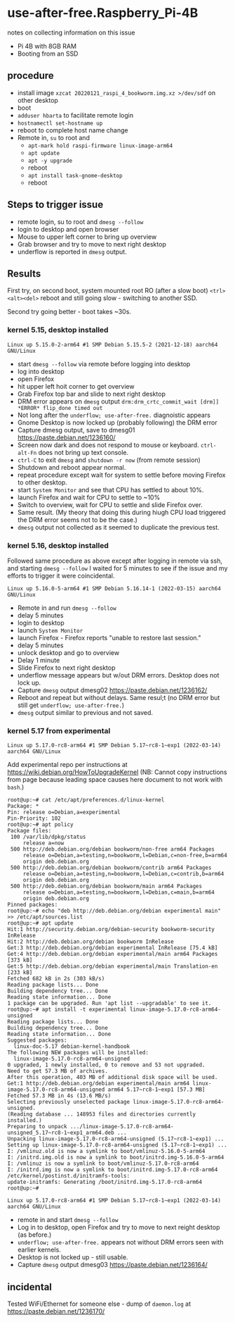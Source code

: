 # use-after-free.Raspberry_Pi-4B

notes on collecting information on this issue

* Pi 4B with 8GB RAM
* Booting from an SSD

## procedure

* install image `xzcat 20220121_raspi_4_bookworm.img.xz >/dev/sdf` on other desktop
* boot
* `adduser hbarta` to facilitate remote login
* `hostnamectl set-hostname up`
* reboot to complete host name change
* Remote in, `su` to root and
    * `apt-mark hold raspi-firmware linux-image-arm64`
    * `apt update`
    * `apt -y upgrade`
    * reboot
    * `apt install task-gnome-desktop`
    * reboot

## Steps to trigger issue

* remote login, su to root and `dmesg --follow`
* login to desktop and open browser
* Mouse to upper left corner to bring up overview
* Grab browser and try to move to next right desktop
* underflow is reported in `dmesg` output.


## Results

First try, on second boot, system mounted root RO (after a slow boot) `<trl><alt><del>` reboot and still going slow - switching to another SSD.

Second try going better - boot takes  ~30s.

### kernel 5.15, desktop installed

```text
Linux up 5.15.0-2-arm64 #1 SMP Debian 5.15.5-2 (2021-12-18) aarch64 GNU/Linux
```

* start `dmesg --follow` via remote before logging into desktop
* log into desktop
* open Firefox
* hit upper left hoit corner to get overview
* Grab Firefox top bar and slide to next right desktop
* DRM error appears on `dmesg` output `drm:drm_crtc_commit_wait [drm]] *ERROR* flip_done timed out`
* Not long after the `underflow; use-after-free.` diagnoistic appears
* Gnome Desktop is now locked up (probably following) the DRM error
* Capture dmesg output, save to dmesg01 <https://paste.debian.net/1236160/>
* Screen now dark and does not respond to mouse or keyboard. `ctrl-alt-Fn` does not bring up text console.
* `ctrl-C` to exit `dmesg` and `shutdown -r now` (from remote session)
* Shutdown and reboot appear normal.
* repeat procedure except wait for system to settle before moving Firefox to other desktop.
* start `System Monitor` and see that CPU has settled to about 10%.
* launch Firefox and wait for CPU to settle to ~10%
* Switch to overview, wait for CPU to settle and slide Firefox over.
* Same result. (My theory that doing this during hiugh CPU load triggered the DRM error seems not to be the case.)
* `dmesg` output not collected as it seemed to duplicate the previous test.

### kernel 5.16, desktop installed

Followed same procedure as above except after logging in remote via ssh, and starting `dmesg --follow` I waited for 5 minutes to see if the issue and my efforts to trigger it were coincidental.

```text
Linux up 5.16.0-5-arm64 #1 SMP Debian 5.16.14-1 (2022-03-15) aarch64 GNU/Linux
```

* Remote in and run `dmesg --follow`
* delay 5 minutes
* login to desktop
* launch `System Monitor`
* launch Firefox - Firefox reports "unable to restore last session."
* delay 5 minutes
* unlock desktop and go to overview
* Delay 1 minute
* Slide Firefox to next right desktop
* underflow message appears but w/out DRM errors. Desktop does not lock up.
* Capture `dmesg` output dmesg02 <https://paste.debian.net/1236162/>
* Reboot and repeat but without delays. Same resul;t (no DRM error but still get `underflow; use-after-free.`)
* `dmesg` output similar to previous and not saved.

### kernel 5.17 from experimental

```text
Linux up 5.17.0-rc8-arm64 #1 SMP Debian 5.17~rc8-1~exp1 (2022-03-14) aarch64 GNU/Linux
```

Add experimental repo per instructions at <https://wiki.debian.org/HowToUpgradeKernel>
(NB: Cannot copy instructions from page because leading space causes here document to not work with `bash`.)

```text
root@up:~# cat /etc/apt/preferences.d/linux-kernel
Package: *
Pin: release o=Debian,a=experimental
Pin-Priority: 102
root@up:~# apt policy
Package files:
 100 /var/lib/dpkg/status
     release a=now
 500 http://deb.debian.org/debian bookworm/non-free arm64 Packages
     release o=Debian,a=testing,n=bookworm,l=Debian,c=non-free,b=arm64
     origin deb.debian.org
 500 http://deb.debian.org/debian bookworm/contrib arm64 Packages
     release o=Debian,a=testing,n=bookworm,l=Debian,c=contrib,b=arm64
     origin deb.debian.org
 500 http://deb.debian.org/debian bookworm/main arm64 Packages
     release o=Debian,a=testing,n=bookworm,l=Debian,c=main,b=arm64
     origin deb.debian.org
Pinned packages:
root@up:~# echo "deb http://deb.debian.org/debian experimental main" >> /etc/apt/sources.list
root@up:~# apt update
Hit:1 http://security.debian.org/debian-security bookworm-security InRelease         
Hit:2 http://deb.debian.org/debian bookworm InRelease                                
Get:3 http://deb.debian.org/debian experimental InRelease [75.4 kB]
Get:4 http://deb.debian.org/debian experimental/main arm64 Packages [373 kB]
Get:5 http://deb.debian.org/debian experimental/main Translation-en [233 kB]
Fetched 682 kB in 2s (303 kB/s)                               
Reading package lists... Done
Building dependency tree... Done
Reading state information... Done
1 package can be upgraded. Run 'apt list --upgradable' to see it.
root@up:~# apt install -t experimental linux-image-5.17.0-rc8-arm64-unsigned
Reading package lists... Done
Building dependency tree... Done
Reading state information... Done
Suggested packages:
  linux-doc-5.17 debian-kernel-handbook
The following NEW packages will be installed:
  linux-image-5.17.0-rc8-arm64-unsigned
0 upgraded, 1 newly installed, 0 to remove and 53 not upgraded.
Need to get 57.3 MB of archives.
After this operation, 403 MB of additional disk space will be used.
Get:1 http://deb.debian.org/debian experimental/main arm64 linux-image-5.17.0-rc8-arm64-unsigned arm64 5.17~rc8-1~exp1 [57.3 MB]
Fetched 57.3 MB in 4s (13.6 MB/s)                                
Selecting previously unselected package linux-image-5.17.0-rc8-arm64-unsigned.
(Reading database ... 148953 files and directories currently installed.)
Preparing to unpack .../linux-image-5.17.0-rc8-arm64-unsigned_5.17~rc8-1~exp1_arm64.deb ...
Unpacking linux-image-5.17.0-rc8-arm64-unsigned (5.17~rc8-1~exp1) ...
Setting up linux-image-5.17.0-rc8-arm64-unsigned (5.17~rc8-1~exp1) ...
I: /vmlinuz.old is now a symlink to boot/vmlinuz-5.16.0-5-arm64
I: /initrd.img.old is now a symlink to boot/initrd.img-5.16.0-5-arm64
I: /vmlinuz is now a symlink to boot/vmlinuz-5.17.0-rc8-arm64
I: /initrd.img is now a symlink to boot/initrd.img-5.17.0-rc8-arm64
/etc/kernel/postinst.d/initramfs-tools:
update-initramfs: Generating /boot/initrd.img-5.17.0-rc8-arm64
root@up:~# 
```

```text
Linux up 5.17.0-rc8-arm64 #1 SMP Debian 5.17~rc8-1~exp1 (2022-03-14) aarch64 GNU/Linux
```

* remote in and start `dmesg --follow`
* Log in to desktop, open Firefox and try to move to next reight desktop (as before.)
* `underflow; use-after-free.` appears not without DRM errors seen with earlier kernels.
* Desktop is not locked up - still usable.
* Capture `dmesg` output dmesg03 <https://paste.debian.net/1236164/>


## incidental 

Tested WiFi/Ethernet for someone else - dump of `daemon.log` at <https://paste.debian.net/1236170/>
